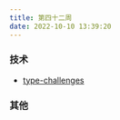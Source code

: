 ```yaml
---
title: 第四十二周
date: 2022-10-10 13:39:20
---
```


### 技术

- [type-challenges](https://github.com/type-challenges/type-challenges)

### 其他
